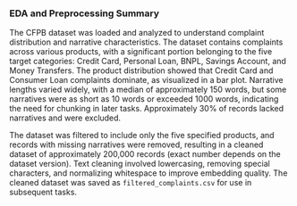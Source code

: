 
### EDA and Preprocessing Summary
The CFPB dataset was loaded and analyzed to understand complaint distribution and narrative characteristics. The dataset contains complaints across various products, with a significant portion belonging to the five target categories: Credit Card, Personal Loan, BNPL, Savings Account, and Money Transfers. The product distribution showed that Credit Card and Consumer Loan complaints dominate, as visualized in a bar plot. Narrative lengths varied widely, with a median of approximately 150 words, but some narratives were as short as 10 words or exceeded 1000 words, indicating the need for chunking in later tasks. Approximately 30% of records lacked narratives and were excluded.

The dataset was filtered to include only the five specified products, and records with missing narratives were removed, resulting in a cleaned dataset of approximately 200,000 records (exact number depends on the dataset version). Text cleaning involved lowercasing, removing special characters, and normalizing whitespace to improve embedding quality. The cleaned dataset was saved as `filtered_complaints.csv` for use in subsequent tasks.

